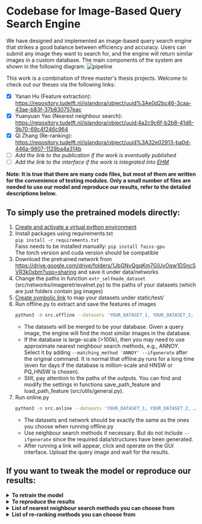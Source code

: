 # Codebase for Image-Based Query Search Engine

We have designed and implemented an image-based query search engine that strikes a good balance between efficiency and accuracy. Users can submit any image they want to search for, and the engine will return similar images in a custom database. The main components of the system are shown in the following diagram:
![pipeline](https://user-images.githubusercontent.com/76591676/181504716-76a20f35-3485-4489-8f81-1104651e2c05.png)

This work is a combination of three master's thesis projects. Welcome to check out our theses via the following links:
- [x] Yanan Hu (Feature extraction): https://repository.tudelft.nl/islandora/object/uuid%3Ae0d2bc46-3caa-43ae-b83f-37b830757eac
- [x] Yuanyuan Yao (Nearest neighbour search): https://repository.tudelft.nl/islandora/object/uuid:4a2c9c6f-b2b8-41d6-9b70-69c4f246c964
- [x] Qi Zhang (Re-ranking): https://repository.tudelft.nl/islandora/object/uuid%3A32e02913-ba0d-446a-9807-1129ba4a314b
- [ ] *Add the link to the publication if the work is eventually published*
- [ ] *Add the link to the interface if the work is integrated into [EHM](https://engineeringhistoricalmemory.com/Aggregators.php)*

**Note: It is true that there are many code files, but most of them are written for the convenience of testing modules. Only a small number of files are needed to use our model and reproduce our results, refer to the detailed descriptions below.**

## To simply use the pretrained models directly:

1. [Create and activate a virtual python environment](https://docs.python.org/3/library/venv.html)
2. Install packages using requirements.txt  
   `pip install -r requirements.txt`  
   Faiss needs to be installed manually: `pip install faiss-gpu`  
   The torch version and cuda version should be compatible
3. Download the pretrained network from https://drive.google.com/drive/folders/1JbGNvQgqKm7GiUvOqw1DSncSVR3k0xbm?usp=sharing and save it under data/networks
4. Change the paths in function `extr_selfmade_dataset` (src/networks/imageretrievalnet.py) to the paths of your datasets (which are just folders contain jpg images)
5. [Create symbolic link](https://www.freecodecamp.org/news/symlink-tutorial-in-linux-how-to-create-and-remove-a-symbolic-link/) to map your datasets under static/test/
6. Run offline.py to extract and save the features of images  
   ```bash
   python3 -m src.offline --datasets 'YOUR_DATASET_1, YOUR_DATASET_2, …, YOUR_DATASET_N' --gpu '0' --network 'resnet101-solar-best.pth' --K-nearest-neighbour 100
   ```
   - The datasets will be merged to be your database. Given a query image, the engine will find the most similar images in the database.
   - If the database is large-scale (>100k), then you may need to use approximate nearest neighbour search methods, e.g., ANNOY.  Select it by adding `--matching_method 'ANNOY' --ifgenerate` after the original command. It is normal that offline.py runs for a long time (even for days if the database is million-scale and HNSW or PQ_HNSW is chosen).
   - Still, pay attention to the paths of the outputs. You can find and modify the settings in functions save_path_feature and load_path_feature (src/utils/general.py).
7. Run online.py  
   ```bash
   python3 -m src.online --datasets 'YOUR_DATASET_1, YOUR_DATASET_2, …, YOUR_DATASET_N' --gpu '0' --network 'resnet101-solar-best.pth' --K-nearest-neighbour 100
   ```
   - The datasets and network should be exactly the same as the ones you choose when running offline.py
   - Use neighbour search methods if necessary. But do not include `--ifgenerate` since the required data/structures have been generated.
   - After running a link will appear, click and operate on the GUI interface. Upload the query image and wait for the results.

## If you want to tweak the model or reproduce our results:


<details><summary><b>To retrain the model</b></summary>
<p>
If you want to retrain the model yourself, the example training script is located in src/main_train.py.  
To train the model, you should firstly make sure you have downloaded the training datasets Sfm120k or GoogleLandmarksv2 in data/train/, then you can start training by running

```bash
   python3 -m src.main_train [-h] [--training-dataset DATASET] [--no-val]
                [--test-datasets DATASETS] [--test-whiten DATASET]
                [--test-freq N] [--arch ARCH] [--pool POOL]
                [--local-whitening] [--regional] [--whitening]
                [--not-pretrained] [--loss LOSS] [--loss-margin LM]
                [--image-size N] [--neg-num N] [--query-size N]
                [--pool-size N] [--gpu-id N] [--workers N] [--epochs N]
                [--batch-size N] [--optimizer OPTIMIZER] [--lr LR] [--ld LD]
                [--soa] [--weight-decay W] [--soa-layers N] [--sos] [--lambda N] 
                [--print-freq N] [--flatten-desc]
                EXPORT_DIR
```
</p>
</details>

<details><summary><b>To reproduce the results</b></summary>
<p>
  
```bash
   python3 -m src.test_rOP1m
```

- Add `--include1m` if you want to include 1 million distractors. Before that download the pre-extracted feature vectors of the 1 million distractors via https://drive.google.com/file/d/1A8CEAXkMZ_o3zl1IRzQ_RSclciLhkTVY/view?usp=sharing. (Save it wherever you want, but do not forget to change the path in test_rOP1m.py)
- Add `--ifextracted` if the features of images in revisited Oxford and Paris have already been extracted.

</p>
</details>

<details><summary><b>List of nearest neighbour search methods you can choose from</b></summary>
<p>
Nearest neighbour search methods are necessary for large-scale datasets (>100k). Implementations of all nearest neighbour search methods can be found in src/utils/nnsearch.py. (Not all of them are integrated into the final system.)  

- Product Quantization (`--matching_method 'PQ'`)  
   `matching_Nano_PQ(K, embedded_features_train, embedded_features_test, dataset, N_books=16, n_bits_perbook=8, ifgenerate=True)`
- ANNOY (`--matching_method 'ANNOY'`)  
   `matching_ANNOY(K, embedded_features_train, embedded_features_test, metric, dataset, n_trees=100, ifgenerate=True)`
- Hierarchical Navigable Small World (`--matching_method 'HNSW'`)  
   `matching_HNSW(K, embedded_features_train, embedded_features_test, dataset, m=4, ef=8, ifgenerate=True)`
- Product Quantization + Hierarchical Navigable Small World (`--matching_method 'PQ_HNSW'`)  
   `matching_HNSW_NanoPQ(K, embedded_features, embedded_features_test, dataset, N_books=16, N_words=256, m=4, ef=8, ifgenerate=True)`

See the code comments for the meaning of the variables.  
Recommondation: ANNOY (efficient), HNSW (accurate), PQ+HNSW (only when memory is an issue)

</p>
</details>

<details><summary><b>List of re-ranking methods you can choose from</b></summary>
<p>
You can choose from three re-ranking methods (QGE, SAHA, and LoFTR), the implementations of which can be found in src/utils/Reranking.py. The default one is QGE. 

- QGE
   `QGE(ranks, qvecs, vecs, dataset, gnd, cache_dir, gnd_path2, AQE)`
- SAHA
   `sift_online(query_num, qimages, sift_q_main_path, images, sift_g_main_path, ranks, dataset, gnd)`
- LoFTR 
   `loftr(loftr_weight_path, query_num, qimages, ranks, images, dataset, gnd)`
   
If you want to use QGE, you need to create a path (the name of the dataset) under 'src/diffusion/tmp'.  
   
If you want to use LoFTR, you need to download the pretrained LoFTR weight from: https://github.com/zju3dv/LoFTR  
You can put the LoFTR weight under this path: src/utils/weights/  

Useful information can be found in the code comments in src/utils/Reranking.py and src/test_reranking.py.

</p>
</details>

<!-- <details><summary><b>Test</b></summary>
<p>
Firstly, please make sure you have downloaded the test datasets and put them under ~/data/test/.
Then you can start retrieval tests as following:


### Testing on R-Oxford, R-Paris

```ruby
   python3 -m ~src.main_retrieve
```
You can view the automatically generated example ranking images in ~outputs/ranks/. Also, the extracted feature files are automatically saved in ~outputs/features/.
### Testing with the extra 1-million distractors
```ruby
   python3 -m ~src.extract_1m
   python3 -m ~src.test_1m
```
You can view the automatically generated example ranking images in ~outputs/ranks/. Also, the extracted feature files are automatically saved in ~outputs/features/.
### Testing on Custom
```ruby
   python3 -m ~src.test_custom
```
You can view the automatically generated example ranking images in ~outputs/ranks/. Also, the extracted feature files are automatically saved in ~outputs/features/.

### Testing on GoogleLandmarks v2 test
```ruby
   python3 -m ~src.test_GLM
```
You can view the automatically generated example ranking images in ~outputs/ranks/. Also, the extracted feature files are automatically saved in ~outputs/features/.

You can use three re-ranking methods (QGE, SAHA, and LoFTR) in any datasets in the following python files:
```ruby
   python3 -m ~src.test_extracted # This is an example of our pipeline. You can test any datasets with this file.
   python3 -m ~src.server   # This is our pipeline with GUI.
```
These two python files can help you to use re-ranking.  

By these files, you can test extracted features from any dataset. You can put preextracted features under this path: src/outputs/. And please unzip the file (utils_files.zip) in "src/utils/" before using.  

And please check paths in "test_extracted.py", "server.py", and "Reranking" (under "src/utils/") before using. You need to set your own paths on a Linux server or your local computer.   

The pretrained feature extraction weight: https://drive.google.com/file/d/1fylhFYW0vYIBpYts_bx4IMiIPL34V5Yb/view?usp=sharing   

You can put rhe weight under this path: src/EXPORT_DIR_QZ/resnet101-gem-w-tri/

To test re-ranking methods, you can use the following api in the aforementioned two files:

For QGE:
```ruby
QGE(ranks, qvecs, vecs, dataset, gnd, cache_dir, gnd_path2, AQE, RW)  
```
For SAHA: 
```ruby
sift_online(query_num, qimages, sift_q_main_path, images, sift_g_main_path, ranks, dataset, gnd)  
```
For LoFTR: 
```ruby
loftr(loftr_weight_path, query_num, qimages, ranks, images, dataset, gnd)  

If you want to use LoFTR, you need to download the pretrained LoFTR weight from: https://github.com/zju3dv/LoFTR  
You can put the LoFTR weight under this path: src/utils/weights/  
```
You can find detailed annotations about how to use these re-ranking methods in Reranking.py, test_extracted.py and server.py.  

</p>
</details> -->
